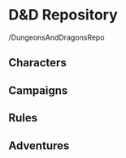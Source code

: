 # D&D Repository 
/DungeonsAndDragonsRepo
   ## Characters
   ## Campaigns
   ## Rules
   ## Adventures
   
